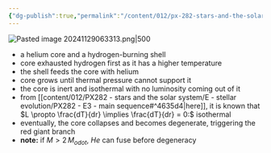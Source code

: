 ```yaml
---
{"dg-publish":true,"permalink":"/content/012/px-282-stars-and-the-solar-system/e-stellar-evolution/px-285-e5a-post-main-sequence-evolution/","created":"2024-11-25T10:50:32.000+00:00","updated":"2024-11-29T06:35:17.776+00:00"}
---
```


![Pasted image 20241129063313.png|500](/img/user/pics/Pasted%20image%2020241129063313.png)
- a helium core and a hydrogen-burning shell
- core exhausted hydrogen first as it has a higher temperature
- the shell feeds the core with helium
- core grows until thermal pressure cannot support it
- the core is inert and isothermal with no luminosity coming out of it
- from [[content/012/PX282 - stars and the solar system/E - stellar evolution/PX282 - E3 - main sequence#^4635d4\|here]], it is known that $L \propto \frac{dT}{dr} \implies \frac{dT}{dr} = 0:$ isothermal
- eventually, the core collapses and becomes degenerate, triggering the red giant branch
- **note:** if $M>2\,M_{odot}$, $He$ can fuse before degeneracy
